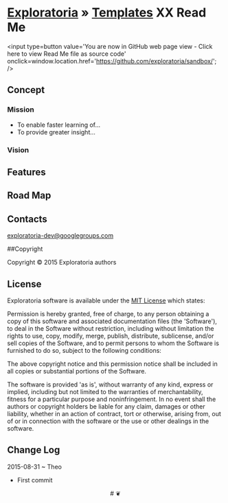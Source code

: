 [Exploratoria]( http://exploratoria.github.io ) &raquo; [Templates]( http://exploratoria.github.io/templates/ ) 
XX Read Me
==

<!--is there better wording? -->
<span style=display:none; >[You are now in GitHub source code view - click here to view Read Me file as a web page]( http://exploratoria.github.io/sandbox/templates/readme/index.html "View file as a web page." ) </span>
<input type=button value='You are now in GitHub web page view - Click here to view Read Me file as source code' onclick=window.location.href='https://github.com/exploratoria/sandbox/'; />

<!--- the following is a  nice to have
<iframe src="http://exploratoria.github.io/index.html" width=100% height=500px ></iframe>  
_XX - latest revision_ / [Full Screen]( http://exploratoria.github.io/latest/index.html )
-->

## Concept

### Mission  
<!-- a statement of a rationale, applicable now as well as in the future -->

* To enable faster learning of...
* To provide greater insight...


### Vision  
<!--  a descriptive picture of a desired future state -->


## Features

## Road Map

## Contacts

exploratoria-dev@googlegroups.com


##Copyright

Copyright © 2015 Exploratoria authors


## License

Exploratoria software is available under the [MIT License]( http://en.wikipedia.org/wiki/MIT_License) which states:

Permission is hereby granted, free of charge, to any person obtaining a copy of this software and associated documentation files (the 'Software'),
to deal in the Software without restriction, including without limitation the rights to use, copy, modify, merge, publish, distribute, sublicense, and/or sell copies of the Software, and to permit persons to whom the Software is furnished to do so, subject to the following conditions:

The above copyright notice and this permission notice shall be included in all copies or substantial portions of the Software.

The software is provided 'as is', without warranty of any kind, express or implied, including but not limited to the warranties of merchantability, fitness for a particular purpose and noninfringement.
In no event shall the authors or copyright holders be liable for any claim, damages or other liability, whether in an action of contract, tort or otherwise, arising from, out of or in connection with the software or the use or other dealings in the software.


## Change Log

2015-08-31 ~ Theo

* First commit


<!-- read me files in Markdown may contain standard HTML and CSS --> 
<center>
# &#x2766;
</center>


